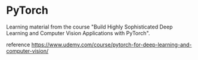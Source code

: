 # PyTorch
Learning material from the course "Build Highly Sophisticated Deep Learning and Computer Vision Applications with PyTorch".

reference
https://www.udemy.com/course/pytorch-for-deep-learning-and-computer-vision/
